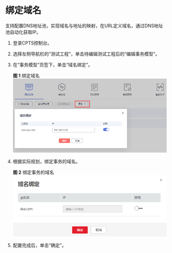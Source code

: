 # 绑定域名<a name="cpts_01_0052"></a>

支持配置DNS地址池，实现域名与地址的映射，在URL定义域名，通过DNS地址池自动化获取IP。

1.  登录CPTS控制台。
2.  选择左侧导航栏的“测试工程“，单击待编辑测试工程后的“编辑事务模型“。
3.  在“事务模型”页签下，单击“域名绑定”。

    **图 1**  绑定域名<a name="fig3860174732412"></a>  
    ![](figures/绑定域名.png "绑定域名")

4.  根据实际规划，绑定事务的域名。

    **图 2**  绑定事务的域名<a name="fig88721730142511"></a>  
    ![](figures/绑定事务的域名.png "绑定事务的域名")

5.  配置完成后，单击“确定”。

